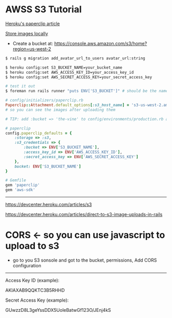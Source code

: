 # AWSS S3 Tutorial

[Heroku's paperclip article](https://devcenter.heroku.com/articles/paperclip-s3)


[Store images locally](http://stackoverflow.com/questions/8131835/store-images-locally-for-development-s3-for-production-rails-paperclip)



- Create a bucket at: https://console.aws.amazon.com/s3/home?region=us-west-2




```bash
$ rails g migration add_avatar_url_to_users avatar_url:string

```


```bash
$ heroku config:set S3_BUCKET_NAME=your_bucket_name
$ heroku config:set AWS_ACCESS_KEY_ID=your_access_key_id
$ heroku config:set AWS_SECRET_ACCESS_KEY=your_secret_access_key
```

```bash
# test it out
$ foreman run rails runner "puts ENV['S3_BUCKET']" # should be the name of your bucket...
```


```ruby
# config/initializers/paperclip.rb
Paperclip::Attachment.default_options[:s3_host_name] = 's3-us-west-2.amazonaws.com' 
# so you can see the images after uploading them

```

```ruby
# TIP: add :bucket => 'the-vine' to config/environments/production.rb and config/environments/development.rb

# paperclip
config.paperclip_defaults = {
    :storage => :s3,
    :s3_credentials => {
        :bucket => ENV['S3_BUCKET_NAME'],
        :access_key_id => ENV['AWS_ACCESS_KEY_ID'],
        :secret_access_key => ENV['AWS_SECRET_ACCESS_KEY']
    }, 
    bucket: ENV['S3_BUCKET_NAME']
}


```


```ruby
# Gemfile
gem 'paperclip'
gem 'aws-sdk'
```

---------------------------------------

https://devcenter.heroku.com/articles/s3

https://devcenter.heroku.com/articles/direct-to-s3-image-uploads-in-rails



# CORS <- so you can use javascript to upload to s3

- go to you S3 sonsole and got to the bucket, permissions, Add CORS configuration


---------------------------------------

Access Key ID (example):

AKIAXAB9QQKTC3B5RHHD

Secret Access Key (example):

GUwzzD8L3geYssDDX5UoleBatwGf123O/JEnj4kS
